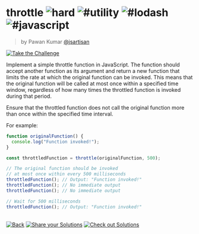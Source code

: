 <!--info-header-start--><h1>throttle <img src="https://img.shields.io/badge/-hard-de3d37" alt="hard"/> <img src="https://img.shields.io/badge/-%23utility-999" alt="#utility"/> <img src="https://img.shields.io/badge/-%23lodash-999" alt="#lodash"/> <img src="https://img.shields.io/badge/-%23javascript-999" alt="#javascript"/></h1><blockquote><p>by Pawan Kumar <a href="https://github.com/jsartisan" target="_blank">@jsartisan</a></p></blockquote><p><a href="https://frontend-challenges.com/challenges/20-throttle" target="_blank"><img src="https://img.shields.io/badge/-Take%20the%20Challenge-0d99ff?logo=javascript&logoColor=white" alt="Take the Challenge"/></a> </p><!--info-header-end-->

Implement a simple throttle function in JavaScript. The function should accept another function as its argument and return a new function that limits the rate at which the original function can be invoked. This means that the original function will be called at most once within a specified time window, regardless of how many times the throttled function is invoked during that period.

Ensure that the throttled function does not call the original function more than once within the specified time interval.

For example:

```javascript
function originalFunction() {
  console.log("Function invoked!");
}

const throttledFunction = throttle(originalFunction, 500);

// The original function should be invoked 
// at most once within every 500 milliseconds
throttledFunction(); // Output: "Function invoked!"
throttledFunction(); // No immediate output
throttledFunction(); // No immediate output

// Wait for 500 milliseconds
throttledFunction(); // Output: "Function invoked!"
```


<!--info-footer-start--><br><a href="../../README.md" target="_blank"><img src="https://img.shields.io/badge/-Back-grey" alt="Back"/></a> <a href="https://github.com/jsartisan/frontend-challenges/issues/new?template=answer.md&labels=answer,20,undefined&title=20%20-%20throttle%20-%20undefined&body=" target="_blank"><img src="https://img.shields.io/badge/-Share%20your%20Solutions-teal" alt="Share your Solutions"/></a> <a href="https://github.com/jsartisan/frontend-challenges/issues?q=label%3A20+label%3Aanswer+sort%3Areactions-%2B1-desc" target="_blank"><img src="https://img.shields.io/badge/-Check%20out%20Solutions-de5a77?logo=awesome-lists&logoColor=white" alt="Check out Solutions"/></a> <!--info-footer-end-->